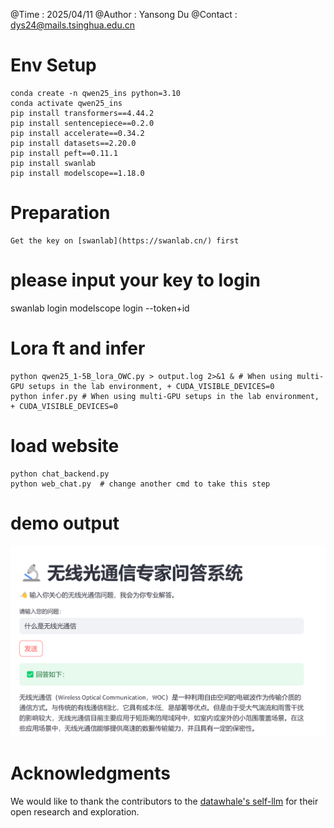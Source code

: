 @Time    :   2025/04/11
@Author  :   Yansong Du 
@Contact :   dys24@mails.tsinghua.edu.cn


# Env Setup
```
conda create -n qwen25_ins python=3.10
conda activate qwen25_ins
pip install transformers==4.44.2
pip install sentencepiece==0.2.0
pip install accelerate==0.34.2
pip install datasets==2.20.0
pip install peft==0.11.1
pip install swanlab
pip install modelscope==1.18.0
```

# Preparation
```
Get the key on [swanlab](https://swanlab.cn/) first
```
# please input your key to login
swanlab login
modelscope login --token+id


# Lora ft and infer
```
python qwen25_1-5B_lora_OWC.py > output.log 2>&1 & # When using multi-GPU setups in the lab environment, + CUDA_VISIBLE_DEVICES=0
python infer.py # When using multi-GPU setups in the lab environment, + CUDA_VISIBLE_DEVICES=0
```
# load website
```
python chat_backend.py
python web_chat.py  # change another cmd to take this step
```

# demo output

![demooutput](./assets/demo_output.png)

# Acknowledgments
We would like to thank the contributors to the [datawhale's self-llm](https://github.com/datawhalechina/self-llm) for their open research and exploration.